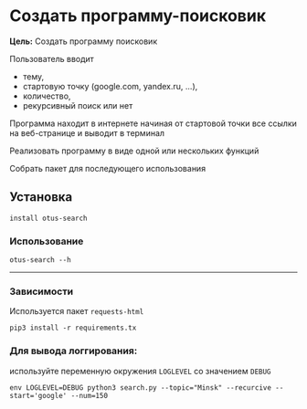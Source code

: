 # Создать программу-поисковик


**Цель:** Создать программу поисковик 

Пользователь вводит
- тему, 
- стартовую точку (google.com, yandex.ru, ...), 
- количество, 
- рекурсивный поиск или нет 

Программа находит в интернете начиная от стартовой точки все ссылки на веб-странице и выводит в терминал 

Реализовать программу в виде одной или нескольких функций 

Собрать пакет для последующего использования

## Установка

```
install otus-search
```

### Использование 

```
otus-search --h
```

----------------------------------------------------------------

### Зависимости

Используется пакет `requests-html`

```
pip3 install -r requirements.tx
```

### Для вывода логгирования:

используйте переменную окружения `LOGLEVEL` со значением `DEBUG`

```fish
env LOGLEVEL=DEBUG python3 search.py --topic="Minsk" --recurcive --start='google' --num=150
```
